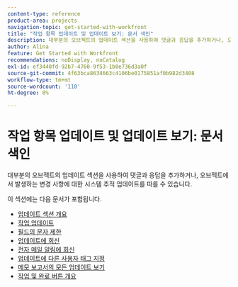 ```yaml
---
content-type: reference
product-area: projects
navigation-topic: get-started-with-workfront
title: "작업 항목 업데이트 및 업데이트 보기: 문서 색인"
description: 대부분의 오브젝트의 업데이트 섹션을 사용하여 댓글과 응답을 추가하거나, 오브젝트에서 발생하는 변경 사항에 대한 시스템 추적 업데이트를 따를 수 있습니다.
author: Alina
feature: Get Started with Workfront
recommendations: noDisplay, noCatalog
exl-id: ef3440fd-92b7-4760-9f53-1b0e736d3a0f
source-git-commit: 4f63bca8634663c4106be0175851af0b982d3408
workflow-type: tm+mt
source-wordcount: '110'
ht-degree: 0%

---
```


# 작업 항목 업데이트 및 업데이트 보기: 문서 색인

<!-- Audited: 02/2024 -->

대부분의 오브젝트의 업데이트 섹션을 사용하여 댓글과 응답을 추가하거나, 오브젝트에서 발생하는 변경 사항에 대한 시스템 추적 업데이트를 따를 수 있습니다.

이 섹션에는 다음 문서가 포함됩니다.

* [업데이트 섹션 개요](../../workfront-basics/updating-work-items-and-viewing-updates/updates-tab-overview.md)
* [작업 업데이트](../../workfront-basics/updating-work-items-and-viewing-updates/update-work.md)
* [필드의 문자 제한](../../workfront-basics/updating-work-items-and-viewing-updates/character-limits-in-fields.md)
* [업데이트에 회신](../../workfront-basics/updating-work-items-and-viewing-updates/reply-to-updates.md)
* [전자 메일 알림에 회신](../../workfront-basics/updating-work-items-and-viewing-updates/reply-to-email-notifications.md)
* [업데이트에 다른 사용자 태그 지정](../../workfront-basics/updating-work-items-and-viewing-updates/tag-others-on-updates.md)
* [메모 보고서의 모든 업데이트 보기](../../workfront-basics/updating-work-items-and-viewing-updates/view-all-updates-in-a-report.md)
* [작업 및 완료 버튼 개요](../../workfront-basics/updating-work-items-and-viewing-updates/work-on-it-and-done-buttons-accept-complete-work.md)

